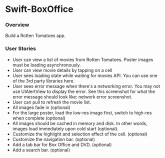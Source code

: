 Swift-BoxOffice
===============

### Overview
Build a Rotten Tomatoes app.

### User Stories
* User can view a list of movies from Rotten Tomatoes.  Poster images must be loading asynchronously.
* User can view movie details by tapping on a cell
* User sees loading state while waiting for movies API.  You can use one of the 3rd party libraries here.
* User sees error message when there's a networking error.  You may not use UIAlertView to display the error.  See this screenshot for what the error message should look like: network error screenshot.
* User can pull to refresh the movie list.
* All images fade in (optional)
* For the large poster, load the low-res image first, switch to high-res when complete (optional)
* All images should be cached in memory and disk. In other words, images load immediately upon cold start (optional).
* Customize the highlight and selection effect of the cell. (optional)
* Customize the navigation bar. (optional)
* Add a tab bar for Box Office and DVD. (optional)
* Add a search bar. (optional)
